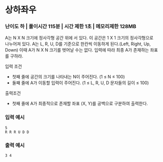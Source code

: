 # 상하좌우
### 난이도 하 | 풀이시간 115분 | 시간 제한 1초 | 메모리제한 128MB

A는 N X N 크기에 정사각형 공간 위에 서 있다. 이 공간은 1 X 1 크기의 정사각형으로 나누어져 있다.
A는 L, R, U, D를 기준으로 한칸씩 이동하게 된다.(Left, Right, Up, Down)
이때 A가 N X N 크기를 벗어날 수는 없다.
입력에 따라 최종 A가 존재하는 좌표를 구하라.

입력 조건
- 첫째 줄에 공간의 크기를 나타내는 N이 주어진다. (1 ≤ N ≤ 100)
- 둘째 줄에 A가 이동할 입력이 주어진다. (1 ≤ L, R, U, D 문자들의 길이 ≤ 100)

출력조건
- 첫째 줄에 A가 최종적으로 존재할 좌표 (X, Y)를 공백으로 구분하여 출력한다.

### 입력 예시
```
5
R R R U D D
```

### 출력 예시
```
3 4
```